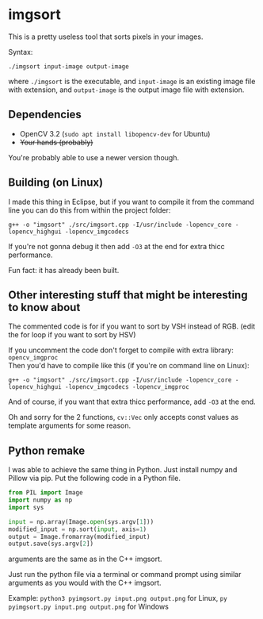 # imgsort
This is a pretty useless tool that sorts pixels in your images.

Syntax:
```
./imgsort input-image output-image
```
where `./imgsort` is the executable, and `input-image` is an existing image file with extension, and `output-image` is the output image file with extension.

## Dependencies
* OpenCV 3.2 (`sudo apt install libopencv-dev` for Ubuntu)
* ~~Your hands (probably)~~

You're probably able to use a newer version though.

## Building (on Linux)
I made this thing in Eclipse, but if you want to compile it from the command line you can do this from within the project folder:
```
g++ -o "imgsort" ./src/imgsort.cpp -I/usr/include -lopencv_core -lopencv_highgui -lopencv_imgcodecs
```
If you're not gonna debug it then add `-O3` at the end for extra thicc performance.

Fun fact: it has already been built.
## Other interesting stuff that might be interesting to know about
The commented code is for if you want to sort by VSH instead of RGB. (edit the for loop if you want to sort by HSV)

If you uncomment the code don't forget to compile with extra library: `opencv_imgproc`  
Then you'd have to compile like this (if you're on command line on Linux):
```
g++ -o "imgsort" ./src/imgsort.cpp -I/usr/include -lopencv_core -lopencv_highgui -lopencv_imgcodecs -lopencv_imgproc
```
And of course, if you want that extra thicc performance, add `-O3` at the end.

Oh and sorry for the 2 functions, `cv::Vec` only accepts const values as template arguments for some reason.

## Python remake
I was able to achieve the same thing in Python.
Just install numpy and Pillow via pip.
Put the following code in a Python file.
```python
from PIL import Image
import numpy as np
import sys

input = np.array(Image.open(sys.argv[1]))
modified_input = np.sort(input, axis=1)
output = Image.fromarray(modified_input)
output.save(sys.argv[2])
```
arguments are the same as in the C++ imgsort.

Just run the python file via a terminal or command prompt using similar arguments as you would with the C++ imgsort.

Example: `python3 pyimgsort.py input.png output.png` for Linux, `py pyimgsort.py input.png output.png` for Windows
